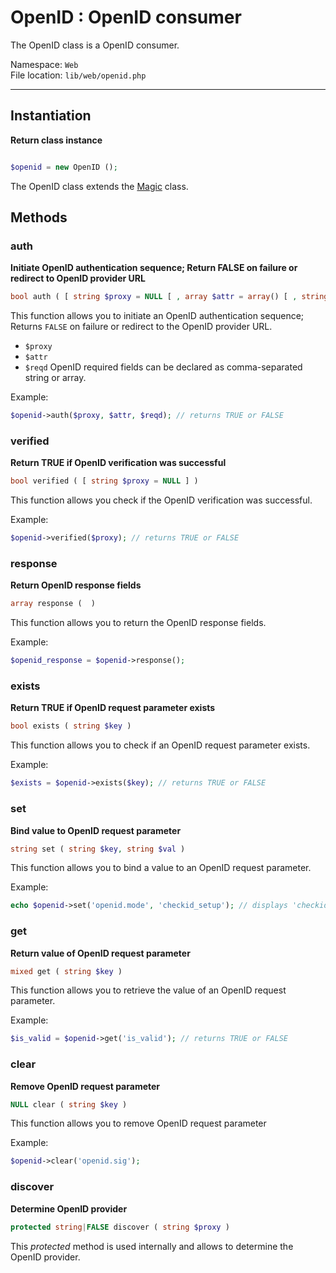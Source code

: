 # OpenID : OpenID consumer

The OpenID class is a OpenID consumer.

Namespace: `Web` <br>
File location: `lib/web/openid.php`

---

## Instantiation

**Return class instance**

```php

$openid = new OpenID ();

```
The OpenID class extends the [Magic](magic) class.


## Methods


### auth

**Initiate OpenID authentication sequence; Return FALSE on failure or redirect to OpenID provider URL**

``` php
bool auth ( [ string $proxy = NULL [ , array $attr = array() [ , string|array $reqd = NULL ] ] ] ) 
```

This function allows you to initiate an OpenID authentication sequence; Returns `FALSE` on failure or redirect to the OpenID provider URL. 

+ `$proxy` 
+ `$attr`
+ `$reqd` OpenID required fields can be declared as comma-separated string or array. 

Example:

``` php
$openid->auth($proxy, $attr, $reqd); // returns TRUE or FALSE
```

### verified

**Return TRUE if OpenID verification was successful**

``` php
bool verified ( [ string $proxy = NULL ] ) 
```

This function allows you check if the OpenID verification was successful. 

Example:

``` php
$openid->verified($proxy); // returns TRUE or FALSE
```

### response

**Return OpenID response fields**

``` php
array response (  ) 
```

This function allows you to return the OpenID response fields. 

Example:

``` php
$openid_response = $openid->response();
```

### exists

**Return TRUE if OpenID request parameter exists**

``` php
bool exists ( string $key ) 
```

This function allows you to check if an OpenID request parameter exists. 

Example:

``` php
$exists = $openid->exists($key); // returns TRUE or FALSE
```

### set

**Bind value to OpenID request parameter**

``` php
string set ( string $key, string $val ) 
```

This function allows you to bind a value to an OpenID request parameter. 

Example:

``` php
echo $openid->set('openid.mode', 'checkid_setup'); // displays 'checkid_setup'
```

### get

**Return value of OpenID request parameter**

``` php
mixed get ( string $key ) 
```

This function allows you to retrieve the value of an OpenID request parameter. 

Example:

``` php
$is_valid = $openid->get('is_valid'); // returns TRUE or FALSE
```

### clear

**Remove OpenID request parameter**

``` php
NULL clear ( string $key ) 
```

This function allows you to remove OpenID request parameter 

Example:

``` php
$openid->clear('openid.sig');
```

### discover

**Determine OpenID provider**

``` php
protected string|FALSE discover ( string $proxy ) 
```

This _protected_ method is used internally and allows to determine the OpenID provider.


